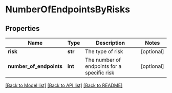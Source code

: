 # NumberOfEndpointsByRisks

## Properties
Name | Type | Description | Notes
------------ | ------------- | ------------- | -------------
**risk** | **str** | The type of risk | [optional] 
**number_of_endpoints** | **int** | The number of endpoints for a specific risk | [optional] 

[[Back to Model list]](../README.md#documentation-for-models) [[Back to API list]](../README.md#documentation-for-api-endpoints) [[Back to README]](../README.md)


